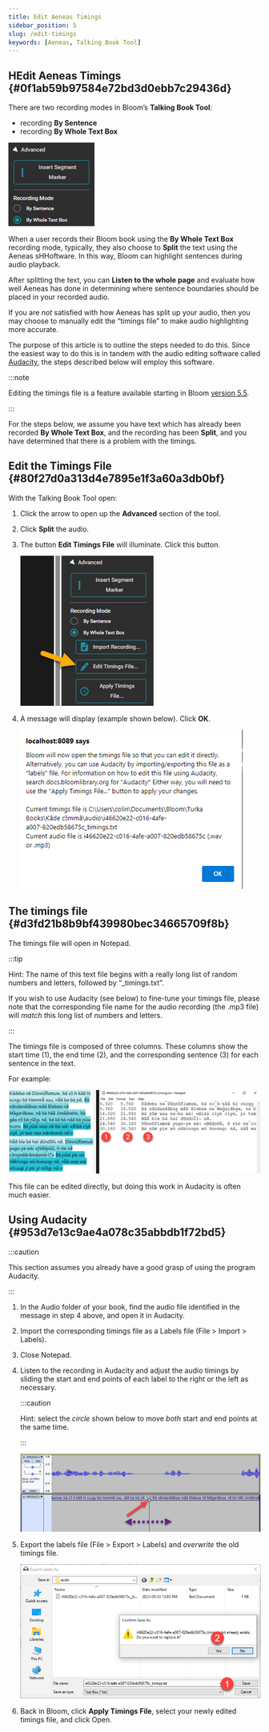 ```yaml
---
title: Edit Aeneas Timings
sidebar_position: 5
slug: /edit-timings
keywords: [Aeneas, Talking Book Tool]
---
```




## HEdit Aeneas Timings {#0f1ab59b97584e72bd3d0ebb7c29436d}


There are two recording modes in Bloom’s **Talking Book Tool**: 

- recording **By Sentence**
- recording **By Whole Text Box**

![](./edit-timings.7254ca9a-1331-4b85-84ef-c546836e1342.png)


When a user records their Bloom book using the **By Whole Text Box** recording mode, typically, they also choose to **Split** the text using the Aeneas sHHoftware. In this way, Bloom can highlight sentences during audio playback.


After splitting the text, you can **Listen to the whole page** and evaluate how well Aeneas has done in determining where sentence boundaries should be placed in your recorded audio. 


If you are _not_ satisfied with how Aeneas has split up your audio, then you may choose to manually edit the “timings file” to make audio highlighting more accurate. 


The purpose of this article is to outline the steps needed to do this. Since the easiest way to do this is in tandem with the audio editing software called [Audacity](https://www.audacityteam.org/), the steps described below will employ this software.


:::note

Editing the timings file is a feature available starting in Bloom [version 5.5](/release-notes-5-5).

:::




For the steps below, we assume you have text which has already been recorded **By Whole Text Box**, and the recording has been **Split**, and you have determined that there is a problem with the timings.


## Edit the Timings File {#80f27d0a313d4e7895e1f3a60a3db0bf}


With the Talking Book Tool open: 

1. Click the arrow to open up the **Advanced** section of the tool.
2. Click **Split** the audio.
3. The button **Edit Timings File** will illuminate. Click this button.

	![](./edit-timings.4004a8ac-64c8-4ea7-a159-09a8f4c307a0.png)

4. A message will display (example shown below). Click **OK**.

	![](./edit-timings.0b2706dc-8ae6-491e-98fc-edddd679c00d.png)


## The timings file {#d3fd21b8b9bf439980bec34665709f8b}


The timings file will open in Notepad. 


:::tip

Hint: The name of this text file begins with a really long list of random numbers and letters, followed by “_timings.txt”. 

If you wish to use Audacity (see below) to fine-tune your timings file, please note that the corresponding file name for the audio recording (the .mp3 file) will _match_ this long list of numbers and letters.

:::




The timings file is composed of three columns. These columns show the start time (1), the end time (2), and the corresponding sentence (3) for each sentence in the text. 


For example:


![](./edit-timings.1ece5c9b-ada2-421e-b7b8-4aacadbcf617.png)


This file can be edited directly, but doing this work in Audacity is often much easier.


## Using Audacity {#953d7e13c9ae4a078c35abbdb1f72bd5}


:::caution

This section assumes you already have a good grasp of using the program Audacity.

:::



1. In the Audio folder of your book, find the audio file identified in the message in step 4 above, and open it in Audacity.
2. Import the corresponding timings file as a Labels file (File &gt; Import &gt; Labels).
3. Close Notepad.
4. Listen to the recording in Audacity and adjust the audio timings by sliding the start and end points of each label to the right or the left as necessary.

	:::caution
	
	Hint: select the _circle_ shown below to move _both_ start and end points at the same time. 
	
	:::
	
	


	![](./edit-timings.5e119feb-a5f8-4e27-a4eb-ef094f3576e8.png)

5. Export the labels file (File &gt; Export &gt; Labels) and _overwrite_ the old timings file.

	![](./edit-timings.8dd34ba3-ad25-432c-b062-cd78d11ee32c.png)

6. Back in Bloom, click **Apply Timings File**, select your newly edited timings file, and click Open.
